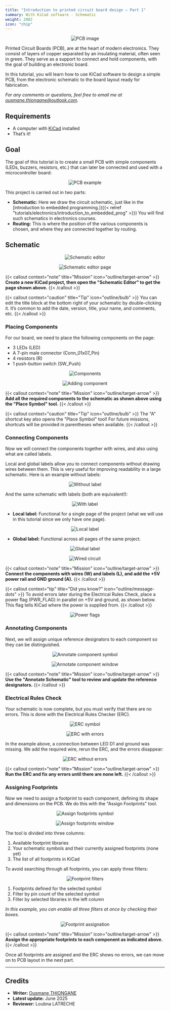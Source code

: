 ```yaml
---
title: "Introduction to printed circuit board design – Part 1"
summary: With KiCad software - Schematic
weight: 2002
icon: "chip"
---
```


<p align="center">
    <img src="/chroma/images/pcb.png" alt="PCB image" class="w-full h-auto" />
</p>

Printed Circuit Boards (PCB), are at the heart of modern electronics. They consist of layers of copper separated by an insulating material, often seen in green. They serve as a support to connect and hold components, with the goal of building an electronic board.

In this tutorial, you will learn how to use KiCad software to design a simple PCB, from the electronic schematic to the board layout ready for fabrication.

_For any comments or questions, feel free to email me at [ousmane.thiongane@outlook.com](mailto:ousmane.thiongane@outlook.com)._

## Requirements

* A computer with [KiCad](https://www.kicad.org/) installed
* That’s it!

## Goal

The goal of this tutorial is to create a small PCB with simple components (LEDs, buzzers, resistors, etc.) that can later be connected and used with a microcontroller board:

<p align="center">
    <img src="/chroma/images/schematic1.png" alt="PCB example" class="w-full h-auto" />
</p>

This project is carried out in two parts:

* **Schematic:** Here we draw the circuit schematic, just like in the [introduction to embedded programming.]({{< relref "tutorials/electronics/introduction_to_embedded_prog" >}}) You will find such schematics in electronics courses.
* **Routing:** This is where the position of the various components is chosen, and where they are connected together by routing.

## Schematic

<p align="center">
    <img src="/chroma/images/schematic2_en.png" alt="Schematic editor" class="w-full h-auto" />
</p>

<p align="center">
    <img src="/chroma/images/schematic3.jpg" alt="Schematic editor page" class="w-full h-auto" />
</p>

{{< callout context="note" title="Mission" icon="outline/target-arrow" >}}
**Create a new KiCad project, then open the "Schematic Editor" to get the page shown above.**
{{< /callout >}}

{{< callout context="caution" title="Tip" icon="outline/bulb" >}}
You can edit the title block at the bottom right of your schematic by double-clicking it. It’s common to add the date, version, title, your name, and comments, etc.
{{< /callout >}}

### Placing Components

For our board, we need to place the following components on the page:

* 3 LEDs (LED)
* A 7-pin male connector (Conn_01x07_Pin)
* 4 resistors (R)
* 1 push-button switch (SW_Push)

<p align="center">
    <img src="/chroma/images/schematic4.jpg" alt="Components" class="w-full h-auto" />
</p>

<p align="center">
    <img src="/chroma/images/schematic5.jpg" alt="Adding component" class="w-full h-auto" />
</p>

{{< callout context="note" title="Mission" icon="outline/target-arrow" >}}
**Add all the required components to the schematic as shown above using the "Place Symbol" tool.**
{{< /callout >}}

{{< callout context="caution" title="Tip" icon="outline/bulb" >}}
The "A" shortcut key also opens the "Place Symbol" tool! For future missions, shortcuts will be provided in parentheses when available.
{{< /callout >}}

### Connecting Components

Now we will connect the components together with wires, and also using what are called labels.

Local and global labels allow you to connect components without drawing wires between them. This is very useful for improving readability in a large schematic. Here is an example without labels:

<p align="center">
    <img src="/chroma/images/schematic6.jpg" alt="Without label" class="w-full h-auto" />
</p>

And the same schematic with labels (both are equivalent!):

<p align="center">
    <img src="/chroma/images/schematic7.jpg" alt="With label" class="w-full h-auto" />
</p>

* **Local label:** Functional for a single page of the project (what we will use in this tutorial since we only have one page).

<p align="center">
    <img src="/chroma/images/schematic8.jpg" alt="Local label" class="w-full h-auto" />
</p>

* **Global label:** Functional across all pages of the same project.

<p align="center">
    <img src="/chroma/images/schematic9.jpg" alt="Global label" class="w-full h-auto" />
</p>

<p align="center">
    <img src="/chroma/images/schematic10.jpg" alt="Wired circuit" class="w-full h-auto" />
</p>

{{< callout context="note" title="Mission" icon="outline/target-arrow" >}}
**Connect the components with wires (W) and labels (L), and add the +5V power rail and GND ground (A).**
{{< /callout >}}

{{< callout context="tip" title="Did you know?" icon="outline/message-dots" >}}
To avoid errors later during the Electrical Rules Check, place a power flag (PWR_FLAG) in parallel on +5V and ground, as shown below. This flag tells KiCad where the power is supplied from.
{{< /callout >}}

<p align="center">
    <img src="/chroma/images/schematic11.jpg" alt="Power flags" class="w-full h-auto" />
</p>

### Annotating Components

Next, we will assign unique reference designators to each component so they can be distinguished.

<p align="center">
    <img src="/chroma/images/schematic12.jpg" alt="Annotate component symbol" class="w-full h-auto" />
</p>

<p align="center">
    <img src="/chroma/images/schematic13_en.png" alt="Annotate component window" class="w-full h-auto" />
</p>

{{< callout context="note" title="Mission" icon="outline/target-arrow" >}}
**Use the "Annotate Schematic" tool to review and update the reference designators.**
{{< /callout >}}

### Electrical Rules Check

Your schematic is now complete, but you must verify that there are no errors. This is done with the Electrical Rules Checker (ERC).

<p align="center">
    <img src="/chroma/images/schematic20.jpg" alt="ERC symbol" class="w-full h-auto" />
</p>

<p align="center">
    <img src="/chroma/images/schematic14_en.png" alt="ERC with errors" class="w-full h-auto" />
</p>

In the example above, a connection between LED D1 and ground was missing. We add the required wire, rerun the ERC, and the errors disappear:

<p align="center">
    <img src="/chroma/images/schematic15_en.png" alt="ERC without errors" class="w-full h-auto" />
</p>

{{< callout context="note" title="Mission" icon="outline/target-arrow" >}}
**Run the ERC and fix any errors until there are none left.**
{{< /callout >}}

### Assigning Footprints

Now we need to assign a footprint to each component, defining its shape and dimensions on the PCB. We do this with the "Assign Footprints" tool.

<p align="center">
    <img src="/chroma/images/schematic16.jpg" alt="Assign footprints symbol" class="w-full h-auto" />
</p>

<p align="center">
    <img src="/chroma/images/schematic17.jpg" alt="Assign footprints window" class="w-full h-auto" />
</p>

The tool is divided into three columns:

1. Available footprint libraries
2. Your schematic symbols and their currently assigned footprints (none yet)
3. The list of all footprints in KiCad

To avoid searching through all footprints, you can apply three filters:

<p align="center">
    <img src="/chroma/images/schematic18.jpg" alt="Footprint filters" class="w-full h-auto" />
</p>

1. Footprints defined for the selected symbol
2. Filter by pin count of the selected symbol
3. Filter by selected libraries in the left column

_In this example, you can enable all three filters at once by checking their boxes._

<p align="center">
    <img src="/chroma/images/schematic19.jpg" alt="Footprint assignation" class="w-full h-auto" />
</p>

{{< callout context="note" title="Mission" icon="outline/target-arrow" >}}
**Assign the appropriate footprints to each component as indicated above.**
{{< /callout >}}

Once all footprints are assigned and the ERC shows no errors, we can move on to PCB layout in the next part.

---

## Credits

* **Writer:** [Ousmane THIONGANE](https://mowibox.github.io/)
* **Latest update:** June 2025
* **Reviewer:** Loubna LATRECHE
